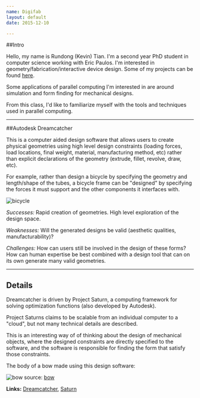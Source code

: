 ```yaml
---
name: Digifab
layout: default
date: 2015-12-10

---
```



##Intro

Hello, my name is Rundong (Kevin) Tian. I'm a second year PhD student in computer science working with Eric Paulos. I'm interested in geometry/fabrication/interactive device design. Some of my projects can be found [here]({{site.url}}/projects).

Some applications of parallel computing I'm interested in are around simulation and form finding for mechanical designs.

From this class, I'd like to familiarize myself with the tools and techniques used in parallel computing.

---

##Autodesk Dreamcatcher

This is a computer aided design software that allows users to create physical geometries using high level design constraints (loading forces, load locations, final weight, material, manufacturing method, etc) rather than explicit declarations of the geometry (extrude, fillet, revolve, draw, etc).

For example, rather than design a bicycle by specifying the geometry and length/shape of the tubes, a bicycle frame can be "designed" by specifying the forces it must support and the other components it interfaces with.

![bicycle](https://autodeskresearch.com/img/dreamcatcher/bike-gif.gif)

_Successes:_ Rapid creation of geometries. High level exploration of the design space. 

_Weaknesses:_ Will the generated designs be valid (aesthetic qualities, manufacturability)? 

_Challenges:_ How can users still be involved in the design of these forms? How can human expertise be best combined with a design tool that can on its own generate many valid geometries.

---

## Details

Dreamcatcher is driven by Project Saturn, a computing framework for solving optimization functions (also developed by Autodesk). 

Project Saturns claims to be scalable from an individual computer to a "cloud", but not many technical details are described.

This is an interesting way of of thinking about the design of mechanical objects, where the designed constraints are directly specified to the software, and the software is responsible for finding the form that satisfy those constraints.

The body of a bow made using this design software:

![bow](http://autodeskresearch.typepad.com/.a/6a01630463a631970d01bb08918f61970d-pi)
source: [bow](http://autodeskresearch.typepad.com/blog/dreamcatcher/)

__Links:__
[Dreamcatcher](https://autodeskresearch.com/projects/dreamcatcher), 
[Saturn](https://autodeskresearch.com/projects/saturn)


